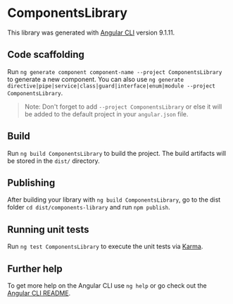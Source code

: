 # ComponentsLibrary

This library was generated with [Angular CLI](https://github.com/angular/angular-cli) version 9.1.11.

## Code scaffolding

Run `ng generate component component-name --project ComponentsLibrary` to generate a new component. You can also use `ng generate directive|pipe|service|class|guard|interface|enum|module --project ComponentsLibrary`.
> Note: Don't forget to add `--project ComponentsLibrary` or else it will be added to the default project in your `angular.json` file. 

## Build

Run `ng build ComponentsLibrary` to build the project. The build artifacts will be stored in the `dist/` directory.

## Publishing

After building your library with `ng build ComponentsLibrary`, go to the dist folder `cd dist/components-library` and run `npm publish`.

## Running unit tests

Run `ng test ComponentsLibrary` to execute the unit tests via [Karma](https://karma-runner.github.io).

## Further help

To get more help on the Angular CLI use `ng help` or go check out the [Angular CLI README](https://github.com/angular/angular-cli/blob/master/README.md).
